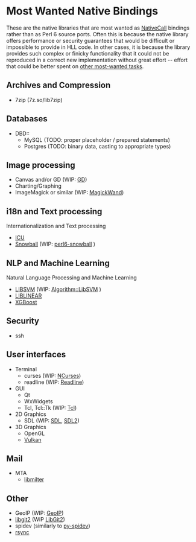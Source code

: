 # Most Wanted Native Bindings

These are the native libraries that are most wanted as [NativeCall](https://docs.perl6.org/language/nativecall#index-entry-nativecall) bindings
rather than as Perl 6 source ports.  Often this is because the native library
offers performance or security guarantees that would be difficult or
impossible to provide in HLL code.  In other cases, it is because the library
provides such complex or finicky functionality that it could not be reproduced
in a correct new implementation without great effort -- effort that could be
better spent on [other most-wanted tasks](README-wanted.md).


## Archives and Compression

* 7zip (7z.so/lib7zip)


## Databases

* DBD::
  + MySQL (TODO: proper placeholder / prepared statements)
  + Postgres (TODO: binary data, casting to appropriate types)


## Image processing

* Canvas and/or GD (WIP: [GD](https://github.com/mrhdias/perl6-GD/))
* Charting/Graphing
* ImageMagick or similar (WIP: [MagickWand](https://github.com/azawawi/perl6-magickwand))

## i18n and Text processing

Internationalization and Text processing

* [ICU](http://site.icu-project.org/)
* [Snowball](http://snowball.tartarus.org/) (WIP: [perl6-snowball](https://github.com/Sufrostico/perl6-snowball) )

## NLP and Machine Learning

Natural Language Processing and Machine Learning

* [LIBSVM](https://github.com/cjlin1/libsvm) (WIP: [Algorithm::LibSVM](https://github.com/titsuki/p6-Algorithm-LibSVM) )
* [LIBLINEAR](https://github.com/cjlin1/liblinear)
* [XGBoost](https://github.com/dmlc/xgboost)

## Security

* ssh


## User interfaces

* Terminal
  + curses (WIP: [NCurses](https://github.com/azawawi/perl6-ncurses/))
  + readline (WIP: [Readline](https://github.com/drforr/perl6-readline))
* GUI
  + Qt
  + WxWidgets
  + Tcl, Tcl::Tk (WIP: [Tcl](https://github.com/vadrer/perl6-tcl))
* 2D Graphics
  + SDL (WIP: [SDL](https://github.com/PerlGameDev/SDL6/), [SDL2](https://github.com/timo/SDL2_raw-p6))
* 3D Graphics
  + OpenGL
  + [Vulkan](https://en.wikipedia.org/wiki/Vulkan_%28API%29)

## Mail

* MTA
  + [libmilter](https://github.com/opnsense/src/tree/master/contrib/sendmail/libmilter)
  
## Other

* GeoIP (WIP: [GeoIP](https://github.com/bbkr/GeoIPerl6))
* [libgit2](https://libgit2.github.com/) (WIP [LibGit2](https://github.com/CurtTilmes/perl6-libgit2))
* spidev (similarly to [py-spidev](https://github.com/doceme/py-spidev))
* [rsync](https://rsync.samba.org/) 
